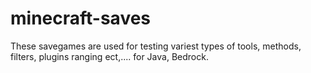 # minecraft-saves
These savegames are used for testing variest types of tools, methods, filters, plugins ranging ect,....
for Java, Bedrock.
